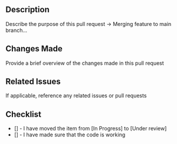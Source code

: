 ## Description
Describe the purpose of this pull request
-> Merging feature to main branch...

## Changes Made
Provide a brief overview of the changes made in this pull request

## Related Issues
If applicable, reference any related issues or pull requests


## Checklist
- [] - I have moved the item from [In Progress] to [Under review]
- [] - I have made sure that the code is working